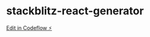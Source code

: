 # stackblitz-react-generator

[Edit in Codeflow ⚡️](https://stackblitz.com/~/github.com/kalburgimanjunath/stackblitz-react-generator)